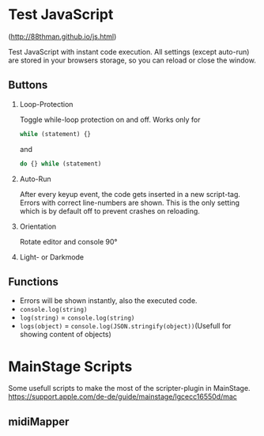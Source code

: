 # Test JavaScript
(http://88thman.github.io/js.html)

Test JavaScript with instant code execution. All settings (except auto-run) are stored in your browsers storage, so you can reload or close the window.
## Buttons
1. Loop-Protection

   Toggle while-loop protection on and off.
   Works only for
	 ```JavaScript
	 while (statement) {}
	 ```
	 and
	 ```JavaScript
	 do {} while (statement)
	 ```
2. Auto-Run

   After every keyup event, the code gets inserted in a new script-tag. Errors with correct line-numbers are shown.
   This is the only setting which is by default off to prevent crashes on reloading.
3. Orientation

   Rotate editor and console 90°
4. Light- or Darkmode
## Functions
* Errors will be shown instantly, also the executed code.
* `console.log(string)`
* `log(string)` = `console.log(string)`
* `logs(object)` = `console.log(JSON.stringify(object))`(Usefull for showing content of objects)

# MainStage Scripts
Some usefull scripts to make the most of the scripter-plugin in MainStage. https://support.apple.com/de-de/guide/mainstage/lgcecc16550d/mac

## midiMapper
